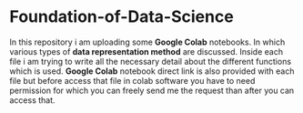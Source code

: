 # Foundation-of-Data-Science
In this repository i am uploading some **Google Colab** notebooks. In which various types of **data representation method** are discussed.
Inside each file i am trying to write all the necessary detail about the different functions which is used.
**Google Colab** notebook direct link is also provided with each file but before access that file in colab software you have to need permission for which you can freely send me the request than after you can access that.
